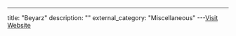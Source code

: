 ---
title: "Beyarz"
description: ""
external_category: "Miscellaneous"
---[Visit Website](https://github.com/Beyarz)

